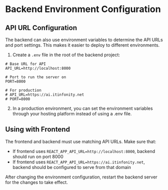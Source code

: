 # Backend Environment Configuration

## API URL Configuration

The backend can also use environment variables to determine the API URLs and port settings. This makes it easier to deploy to different environments.

1. Create a `.env` file in the root of the backend project:
```
# Base URL for API
API_URL=http://localhost:8000

# Port to run the server on
PORT=8000

# For production
# API_URL=https://ai.itinfonity.net
# PORT=8000
```

2. In a production environment, you can set the environment variables through your hosting platform instead of using a .env file.

## Using with Frontend

The frontend and backend must use matching API URLs. Make sure that:
- If frontend uses `REACT_APP_API_URL=http://localhost:8000`, backend should run on port 8000
- If frontend uses `REACT_APP_API_URL=https://ai.itinfonity.net`, backend should be configured to serve from that domain

After changing the environment configuration, restart the backend server for the changes to take effect. 